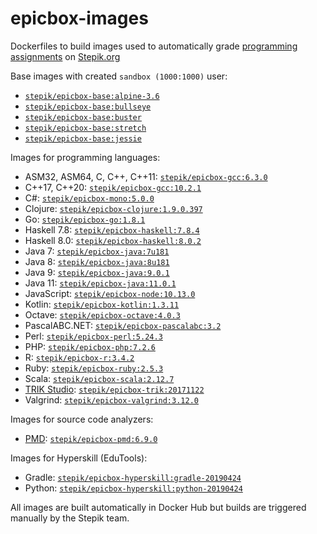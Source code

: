 # epicbox-images
Dockerfiles to build images used to automatically grade
[programming assignments](https://stepik.org/lesson/9173/) on [Stepik.org](https://stepik.org/)

Base images with created `sandbox (1000:1000)` user:
* [`stepik/epicbox-base:alpine-3.6`](https://hub.docker.com/r/stepik/epicbox-base/)
* [`stepik/epicbox-base:bullseye`](https://hub.docker.com/r/stepik/epicbox-base/)
* [`stepik/epicbox-base:buster`](https://hub.docker.com/r/stepik/epicbox-base/)
* [`stepik/epicbox-base:stretch`](https://hub.docker.com/r/stepik/epicbox-base/)
* [`stepik/epicbox-base:jessie`](https://hub.docker.com/r/stepik/epicbox-base/)

Images for programming languages:
* ASM32, ASM64, C, C++, C++11: [`stepik/epicbox-gcc:6.3.0`](https://hub.docker.com/r/stepik/epicbox-gcc/)
* C++17, C++20: [`stepik/epicbox-gcc:10.2.1`](https://hub.docker.com/r/stepik/epicbox-gcc/)
* C#: [`stepik/epicbox-mono:5.0.0`](https://hub.docker.com/r/stepik/epicbox-mono/)
* Clojure: [`stepik/epicbox-clojure:1.9.0.397`](https://hub.docker.com/r/stepik/epicbox-clojure/)
* Go: [`stepik/epicbox-go:1.8.1`](https://hub.docker.com/r/stepik/epicbox-go/)
* Haskell 7.8: [`stepik/epicbox-haskell:7.8.4`](https://hub.docker.com/r/stepik/epicbox-haskell/)
* Haskell 8.0: [`stepik/epicbox-haskell:8.0.2`](https://hub.docker.com/r/stepik/epicbox-haskell/)
* Java 7: [`stepik/epicbox-java:7u181`](https://hub.docker.com/r/stepik/epicbox-java/)
* Java 8: [`stepik/epicbox-java:8u181`](https://hub.docker.com/r/stepik/epicbox-java/)
* Java 9: [`stepik/epicbox-java:9.0.1`](https://hub.docker.com/r/stepik/epicbox-java/)
* Java 11: [`stepik/epicbox-java:11.0.1`](https://hub.docker.com/r/stepik/epicbox-java/)
* JavaScript: [`stepik/epicbox-node:10.13.0`](https://hub.docker.com/r/stepik/epicbox-node/)
* Kotlin: [`stepik/epicbox-kotlin:1.3.11`](https://hub.docker.com/r/stepik/epicbox-kotlin/)
* Octave: [`stepik/epicbox-octave:4.0.3`](https://hub.docker.com/r/stepik/epicbox-octave/)
* PascalABC.NET: [`stepik/epicbox-pascalabc:3.2`](https://hub.docker.com/r/stepik/epicbox-pascalabc/)
* Perl: [`stepik/epicbox-perl:5.24.3`](https://hub.docker.com/r/stepik/epicbox-perl/)
* PHP: [`stepik/epicbox-php:7.2.6`](https://hub.docker.com/r/stepik/epicbox-php/)
* R: [`stepik/epicbox-r:3.4.2`](https://hub.docker.com/r/stepik/epicbox-r/)
* Ruby: [`stepik/epicbox-ruby:2.5.3`](https://hub.docker.com/r/stepik/epicbox-ruby/)
* Scala: [`stepik/epicbox-scala:2.12.7`](https://hub.docker.com/r/stepik/epicbox-scala/)
* [TRIK Studio](http://www.trikset.com/): [`stepik/epicbox-trik:20171122`](https://hub.docker.com/r/stepik/epicbox-trik/)
* Valgrind: [`stepik/epicbox-valgrind:3.12.0`](https://hub.docker.com/r/stepik/epicbox-valgrind/)

Images for source code analyzers:
* [PMD](https://pmd.github.io): [`stepik/epicbox-pmd:6.9.0`](https://hub.docker.com/r/stepik/epicbox-pmd/)

Images for Hyperskill (EduTools):
* Gradle: [`stepik/epicbox-hyperskill:gradle-20190424`](https://hub.docker.com/r/stepik/epicbox-hyperskill/)
* Python: [`stepik/epicbox-hyperskill:python-20190424`](https://hub.docker.com/r/stepik/epicbox-hyperskill/)

All images are built automatically in Docker Hub but builds are triggered manually by the Stepik team.
